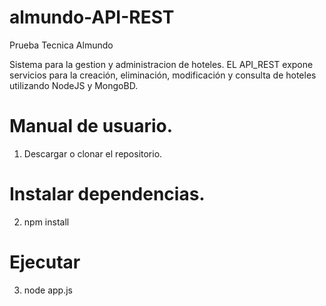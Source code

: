 # almundo-API-REST
Prueba Tecnica Almundo

Sistema para la gestion y administracion de hoteles.
EL API_REST expone servicios para la creación, eliminación, modificación y consulta de hoteles utilizando NodeJS y MongoBD.

# Manual de usuario.
1. Descargar o clonar el repositorio.

# Instalar dependencias.
2. npm install

# Ejecutar
3. node app.js
